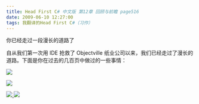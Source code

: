 ```yaml
---
title: Head First C# 中文版 第12章 回顾与前瞻 page516
date: 2009-06-10 12:27:00
tags: 我翻译的Head First C#（习作）
---
```

你已经走过一段漫长的道路了

  

自从我们第一次用  IDE  抢救了  Objectville  纸业公司以来，我们已经走过了漫长的道路。下面是你在过去的几百页中做过的一些事情：

  

![](https://p-blog.csdn.net/images/p_blog_csdn_net/cuipengfei1/EntryImages/20090610/2009-06-10_12-13-25.jpg)

![](https://p-blog.csdn.net/images/p_blog_csdn_net/cuipengfei1/EntryImages/20090610/2009-06-10_12-19-29.jpg)



[ ![](https://profile.csdnimg.cn/5/2/5/3_cuipengfei1)
![](https://g.csdnimg.cn/static/user-reg-year/1x/11.png)
](https://blog.csdn.net/cuipengfei1)





